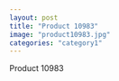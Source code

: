 ```yaml
---
layout: post
title: "Product 10983"
image: "product10983.jpg"
categories: "category1"
---
```

Product 10983
